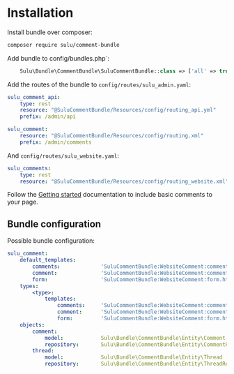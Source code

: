 # Installation

Install bundle over composer:

```bash
composer require sulu/comment-bundle
```

Add bundle to config/bundles.php`:

```php
    Sulu\Bundle\CommentBundle\SuluCommentBundle::class => ['all' => true],
```

Add the routes of the bundle to `config/routes/sulu_admin.yaml`:

```yaml
sulu_comment_api:
    type: rest
    resource: "@SuluCommentBundle/Resources/config/routing_api.yml"
    prefix: /admin/api

sulu_comment:
    resource: "@SuluCommentBundle/Resources/config/routing.xml"
    prefix: /admin/comments
```

And `config/routes/sulu_website.yaml`:

```yaml
sulu_comments:
    type: rest
    resource: "@SuluCommentBundle/Resources/config/routing_website.xml"
```

Follow the [Getting started](https://github.com/sulu/SuluCommentBundle/blob/master/Resources/doc/getting-started.md)
documentation to include basic comments to your page.

## Bundle configuration

Possible bundle configuration:

```yaml
sulu_comment:
    default_templates:
        comments:             'SuluCommentBundle:WebsiteComment:comments.html.twig'
        comment:              'SuluCommentBundle:WebsiteComment:comment.html.twig'
        form:                 'SuluCommentBundle:WebsiteComment:form.html.twig'
    types:
        <type>:
            templates:
                comments:     'SuluCommentBundle:WebsiteComment:comments.html.twig'
                comment:      'SuluCommentBundle:WebsiteComment:comment.html.twig'
                form:         'SuluCommentBundle:WebsiteComment:form.html.twig'
    objects:
        comment:
            model:            Sulu\Bundle\CommentBundle\Entity\Comment
            repository:       Sulu\Bundle\CommentBundle\Entity\CommentRepository
        thread:
            model:            Sulu\Bundle\CommentBundle\Entity\Thread
            repository:       Sulu\Bundle\CommentBundle\Entity\ThreadRepository
```
